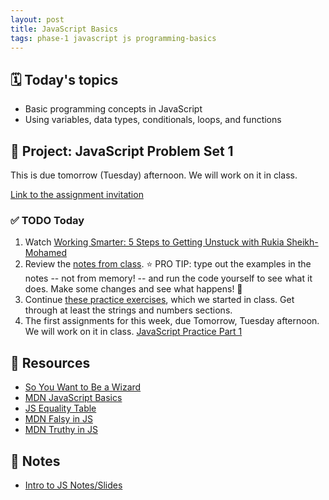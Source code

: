 ```yaml
---
layout: post
title: JavaScript Basics
tags: phase-1 javascript js programming-basics
---
```


## 🗓️ Today's topics

- Basic programming concepts in JavaScript
- Using variables, data types, conditionals, loops, and functions

## 🎯 Project: JavaScript Problem Set 1

This is due tomorrow (Tuesday) afternoon. We will work on it in class.

[Link to the assignment invitation](https://classroom.github.com/a/ZW6k55F2)

### ✅ TODO Today

1. Watch [Working Smarter: 5 Steps to Getting Unstuck with Rukia Sheikh-Mohamed](https://dev.to/rukiaasm/working-smarter-5-steps-to-getting-unstuck-with-rukia-sheikh-mohamed-1932)
2. Review the [notes from class](https://github.com/Momentum-Team-12/notes/blob/main/intro-js.md). ⭐ PRO TIP: type out the examples in the notes -- not from memory! -- and run the code yourself to see what it does. Make some changes and see what happens! 💫
3. Continue [these practice exercises](https://learnjavascript.online/app.html), which we started in class. Get through at least the strings and numbers sections. 
4. The first assignments for this week, due Tomorrow, Tuesday afternoon. We will work on it in class. [JavaScript Practice Part 1](https://classroom.github.com/a/ZW6k55F2)

## 🔖 Resources

- [So You Want to Be a Wizard](https://jvns.ca/wizard-zine.pdf)
- [MDN JavaScript Basics](https://developer.mozilla.org/en-US/docs/Learn/Getting_started_with_the_web/JavaScript_basics)
- [JS Equality Table](https://dorey.github.io/JavaScript-Equality-Table/)
- [MDN Falsy in JS](https://developer.mozilla.org/en-US/docs/Glossary/Falsy)
- [MDN Truthy in JS](https://developer.mozilla.org/en-US/docs/Glossary/Truthy)

## 🦉 Notes

- [Intro to JS Notes/Slides](https://github.com/Momentum-Team-12/notes/blob/main/intro-js.md)

